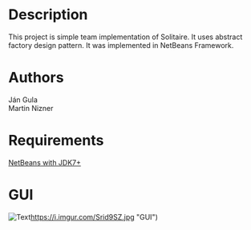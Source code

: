 # Description
This project is simple team implementation of Solitaire. It uses abstract factory design pattern. It was implemented in NetBeans Framework.
# Authors
Ján Gula <br>
Martin Nizner
# Requirements
<a href="http://www.oracle.com/technetwork/java/javase/downloads/jdk-netbeans-jsp-142931.html"> NetBeans with JDK7+ </a>
# GUI
![Text]()https://i.imgur.com/Srid9SZ.jpg "GUI")
